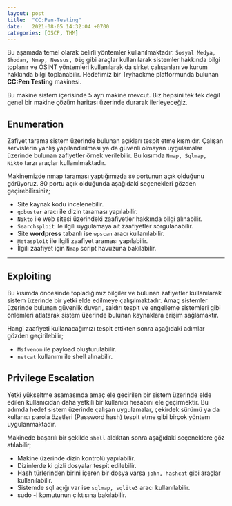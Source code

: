 ```yaml
---
layout: post
title:  "CC:Pen-Testing"
date:   2021-08-05 14:32:04 +0700
categories: [OSCP, THM]
---
```



Bu aşamada temel olarak belirli yöntemler kullanılmaktadır. ```Sosyal Medya, Shodan, Nmap, Nessus, Dig``` gibi araçlar kullanılarak sistemler hakkında bilgi toplanır ve OSINT yöntemleri kullanılarak da şirket çalışanları ve kurum hakkında bilgi toplanabilir. Hedefimiz bir Tryhackme platformunda bulunan **CC:Pen Testing** makinesi. 

Bu makine sistem içerisinde 5 ayrı makine mevcut. Biz hepsini tek tek değil genel bir makine çözüm haritası üzerinde durarak ilerleyeceğiz.

## Enumeration

Zafiyet tarama sistem üzerinde bulunan açıkları tespit etme kısmıdır. Çalışan servislerin yanlış yapılandırılması ya da güvenli olmayan uygulamalar üzerinde bulunan zafiyetler örnek verilebilir. Bu kısımda ```Nmap, Sqlmap, Nikto``` tarzı araçlar kullanılmaktadır.

Makinemizde nmap taraması yaptığımızda ```80``` portunun açık olduğunu görüyoruz.
80 portu açık olduğunda aşağıdaki seçenekleri gözden geçirebilirsiniz;

* Site kaynak kodu incelenebilir.
* ```gobuster``` aracı ile dizin taraması yapılabilir.
* ```Nikto``` ile web sitesi üzerindeki zaafiyetler hakkında bilgi alınabilir.
* ```Searchsploit``` ile ilgili uygulamaya ait zaafiyetler sorgulanabilir.
* Site **wordpress** tabanlı ise ```wpscan``` aracı kullanılabilir.
* ```Metasploit``` ile ilgili zaafiyet araması yapılabilir.
* İlgili zaafiyet için ```Nmap``` script havuzuna bakılabilir.
---
## Exploiting

Bu kısımda öncesinde topladığımız bilgiler ve bulunan zafiyetler kullanılarak sistem üzerinde bir yetki elde edilmeye çalışılmaktadır. Amaç sistemler üzerinde bulunan güvenlik duvarı, saldırı tespit ve engelleme sistemleri gibi önlemleri atlatarak sistem üzerinde bulunan kaynaklara erişim sağlamaktır.

Hangi zaafiyeti kullanacağımızı tespit ettikten sonra aşağıdaki adımlar gözden geçirilebilir;

* ```Msfvenom``` ile payload oluşturulabilir.
* ```netcat``` kullanımı ile shell alınabilir.

## Privilege Escalation

Yetki yükseltme aşamasında amaç ele geçirilen bir sistem üzerinde elde edilen kullanıcıdan daha yetkili bir kullanıcı hesabını ele geçirmektir. Bu adımda hedef sistem üzerinde çalışan uygulamalar, çekirdek sürümü ya da kullanıcı parola özetleri (Password hash) tespit etme gibi birçok yöntem uygulanmaktadır.

Makinede başarılı bir şekilde ```shell``` aldıktan sonra aşağıdaki seçeneklere göz atılabilir;

* Makine üzerinde dizin kontrolü yapılabilir.
* Dizinlerde ki gizli dosyalar tespit edilebilir.
* Hash türlerinden birini içeren bir dosya varsa ```john, hashcat``` gibi araçlar kullanılabilir.
* Sistemde sql açığı var ise ```sqlmap, sqlite3``` aracı kullanılabilir.
* sudo -l komutunun çıktısına bakılabilir.













